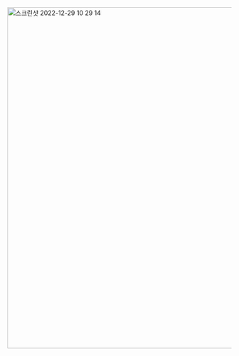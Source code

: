 <img width="768" alt="스크린샷 2022-12-29 10 29 14" src="https://user-images.githubusercontent.com/50944735/209974773-c00bc375-f080-4033-98f1-b86e0727f96e.png">
